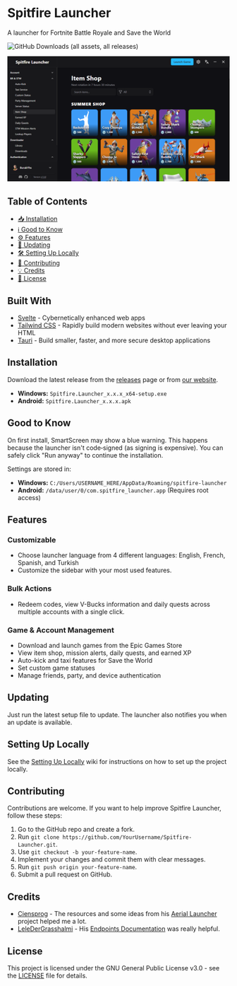 # Spitfire Launcher

A launcher for Fortnite Battle Royale and Save the World

![GitHub Downloads (all assets, all releases)](https://img.shields.io/github/downloads/BurakYs/Spitfire-Launcher/total?label=Total+Downloads)

![Launcher Preview](assets/launcher-preview.png)

## Table of Contents

- [📥 Installation](#installation)
- [ℹ️ Good to Know](#good-to-know)
- [⚙️ Features](#features)
- [🔄 Updating](#updating)
- [🛠️ Setting Up Locally](#setting-up-locally)
- [🤝 Contributing](#contributing)
- [💡 Credits](#credits)
- [📜 License](#license)

## Built With

- [Svelte](https://svelte.dev) - Cybernetically enhanced web apps
- [Tailwind CSS](https://tailwindcss.com) - Rapidly build modern websites without ever leaving your HTML
- [Tauri](https://tauri.app) - Build smaller, faster, and more secure desktop applications

## Installation

Download the latest release from the [releases](../../releases/latest) page or from [our website](https://rookie-spitfire.xyz/launcher).

- **Windows:** `Spitfire.Launcher_x.x.x_x64-setup.exe`
- **Android:** `Spitfire.Launcher_x.x.x.apk`

## Good to Know

On first install, SmartScreen may show a blue warning. This happens because the launcher isn't code‑signed (as signing is expensive). You can safely click "Run anyway" to continue the installation.

Settings are stored in:

- **Windows:** `C:/Users/USERNAME_HERE/AppData/Roaming/spitfire-launcher`
- **Android:** `/data/user/0/com.spitfire_launcher.app` (Requires root access)

## Features

### Customizable

- Choose launcher language from 4 different languages: English, French, Spanish, and Turkish
- Customize the sidebar with your most used features.

### Bulk Actions

- Redeem codes, view V-Bucks information and daily quests across multiple accounts with a single click.

### Game & Account Management

- Download and launch games from the Epic Games Store
- View item shop, mission alerts, daily quests, and earned XP
- Auto-kick and taxi features for Save the World
- Set custom game statuses
- Manage friends, party, and device authentication

## Updating

Just run the latest setup file to update. The launcher also notifies you when an update is available.

## Setting Up Locally

See the [Setting Up Locally](../../wiki/Setting-Up-Locally) wiki for instructions on how to set up the project locally.

## Contributing

Contributions are welcome. If you want to help improve Spitfire Launcher, follow these steps:

1. Go to the GitHub repo and create a fork.
2. Run `git clone https://github.com/YourUsername/Spitfire-Launcher.git`.
3. Use `git checkout -b your-feature-name`.
4. Implement your changes and commit them with clear messages.
5. Run `git push origin your-feature-name`.
6. Submit a pull request on GitHub.

## Credits

- [Ciensprog](https://github.com/Ciensprog) - The resources and some ideas from his [Aerial Launcher](https://github.com/Ciensprog/Aerial-Launcher) project helped me a lot.
- [LeleDerGrasshalmi](https://github.com/LeleDerGrasshalmi) - His [Endpoints Documentation](https://github.com/LeleDerGrasshalmi/FortniteEndpointsDocumentation) was really helpful.

## License

This project is licensed under the GNU General Public License v3.0 - see the [LICENSE](LICENSE) file for details.
